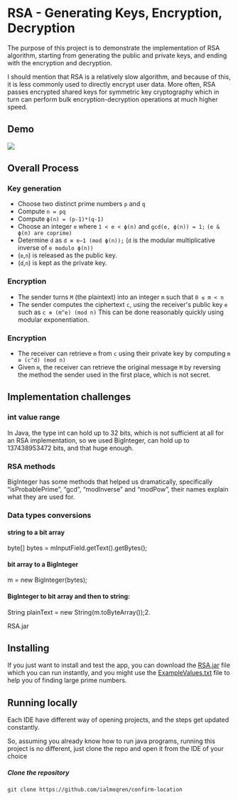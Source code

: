 # RSA - Generating Keys, Encryption, Decryption
The purpose of this project is to demonstrate the implementation of RSA algorithm, starting from generating the public and private keys, and ending with the encryption and decryption.

I should mention that RSA is a relatively slow algorithm, and because of this, it is less commonly used to directly encrypt user data. More often, RSA passes encrypted shared keys for symmetric key cryptography which in turn can perform bulk encryption-decryption operations at much higher speed.

## Demo

![](./demos/demo.gif)


## Overall Process

### Key generation
-	Choose two distinct prime numbers `p` and `q`
-	Compute `n = pq`
-	Compute `ϕ(n) = (p-1)*(q-1) `
-	Choose an integer `e` where `1 < e < ϕ(n)` and `gcd(e, ϕ(n)) = 1;` `(e & ϕ(n) are coprime)`
-	Determine `d` as `d ≡ e−1 (mod ϕ(n));` (`d` is the modular multiplicative inverse of `e modulo ϕ(n))`
-	(`e`,`n`) is released as the public key.
-	(`d`,`n`) is kept as the private key.

### Encryption
-	The sender turns `M` (the plaintext) into an integer `m` such that `0 ≤ m < n`
-	The sender computes the ciphertext `c`, using the receiver's public key `e` such as `c ≡ (m^e) (mod n)` This can be done reasonably quickly using modular exponentiation.


### Encryption
-	The receiver can retrieve `m` from `c` using their private key by computing `m ≡ (c^d) (mod n)`
-	Given `m`, the receiver can retrieve the original message `M` by reversing the method the sender used in the first place, which is not secret.

## Implementation challenges

### int value range
In Java, the type int can hold up to 32 bits, which is not sufficient at all for an RSA implementation, so we used BigInteger, can hold up to 137438953472 bits, and that huge enough. 

### RSA methods
BigInteger has some methods that helped us dramatically, specifically “isProbablePrime”, “gcd”, “modInverse” and “modPow”, their names explain what they are used for.

### Data types conversions
#### string to a bit array
byte[] bytes = mInputField.getText().getBytes(); 

#### bit array to a BigInteger
m = new BigInteger(bytes);

#### BigInteger to bit array and then to string:
String plainText = new String(m.toByteArray());2.	 		

RSA.jar

## Installing

If you just want to install and test the app, you can download the [RSA.jar](./RSA.jar) file which you can run instantly, and you might use the [ExampleValues.txt](./ExampleValues.txt) file to help you of finding large prime numbers.


## Running locally

Each IDE have different way of opening projects, and the steps get updated constantly.

So, assuming you already know how to run java programs, running this project is no different, just clone the repo and open it from the IDE of your choice


##### Clone the repository
```shell
git clone https://github.com/ialmoqren/confirm-location
```
